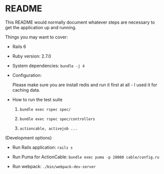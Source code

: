 # README

This README would normally document whatever steps are necessary to get the
application up and running.

Things you may want to cover:
* Rails 6

* Ruby version: 2.7.0

* System dependencies: ```bundle -j 4```

* Configuration:
  
    Please make sure you are install redis and run it first at all - I used it for caching data.

* How to run the test suite 

    
  1. ```bundle exec rspec spec/ ```

  2. ```bundle exec rspec spec/controllers```

  3. ```actioncable, activejob ...```
   
(Development options)
* Run Rails application: 
  ```rails s```

* Run Puma for ActionCable: 
  ```bundle exec puma -p 28080 cable/config.ru```

* Run webpack:
  ```./bin/webpack-dev-server```
